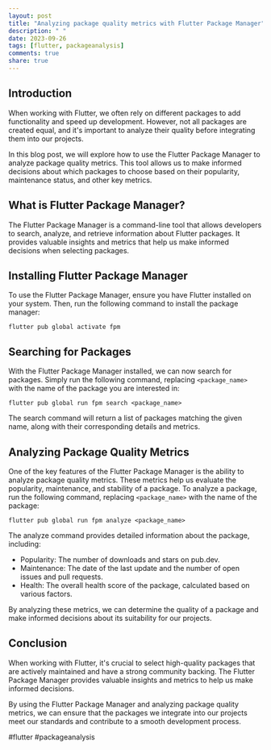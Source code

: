 ```yaml
---
layout: post
title: "Analyzing package quality metrics with Flutter Package Manager"
description: " "
date: 2023-09-26
tags: [flutter, packageanalysis]
comments: true
share: true
---
```


## Introduction

When working with Flutter, we often rely on different packages to add functionality and speed up development. However, not all packages are created equal, and it's important to analyze their quality before integrating them into our projects.

In this blog post, we will explore how to use the Flutter Package Manager to analyze package quality metrics. This tool allows us to make informed decisions about which packages to choose based on their popularity, maintenance status, and other key metrics.

## What is Flutter Package Manager?

The Flutter Package Manager is a command-line tool that allows developers to search, analyze, and retrieve information about Flutter packages. It provides valuable insights and metrics that help us make informed decisions when selecting packages.

## Installing Flutter Package Manager

To use the Flutter Package Manager, ensure you have Flutter installed on your system. Then, run the following command to install the package manager:

```shell
flutter pub global activate fpm
```

## Searching for Packages

With the Flutter Package Manager installed, we can now search for packages. Simply run the following command, replacing `<package_name>` with the name of the package you are interested in:

```shell
flutter pub global run fpm search <package_name>
```

The search command will return a list of packages matching the given name, along with their corresponding details and metrics.

## Analyzing Package Quality Metrics

One of the key features of the Flutter Package Manager is the ability to analyze package quality metrics. These metrics help us evaluate the popularity, maintenance, and stability of a package. To analyze a package, run the following command, replacing `<package_name>` with the name of the package:

```shell
flutter pub global run fpm analyze <package_name>
```

The analyze command provides detailed information about the package, including:

- Popularity: The number of downloads and stars on pub.dev.
- Maintenance: The date of the last update and the number of open issues and pull requests.
- Health: The overall health score of the package, calculated based on various factors.

By analyzing these metrics, we can determine the quality of a package and make informed decisions about its suitability for our projects.

## Conclusion

When working with Flutter, it's crucial to select high-quality packages that are actively maintained and have a strong community backing. The Flutter Package Manager provides valuable insights and metrics to help us make informed decisions.

By using the Flutter Package Manager and analyzing package quality metrics, we can ensure that the packages we integrate into our projects meet our standards and contribute to a smooth development process.

#flutter #packageanalysis